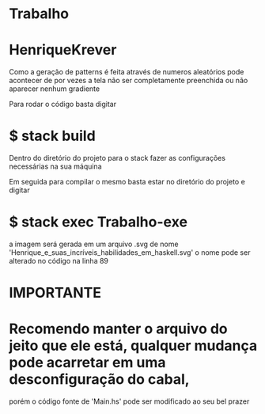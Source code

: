 # Trabalho
# HenriqueKrever

 Como a geração de patterns é feita através de numeros aleatórios pode acontecer de por vezes a tela não ser completamente preenchida ou não aparecer 
nenhum gradiente

 Para rodar o código basta digitar 

# $ stack build

 Dentro do diretório do projeto para o stack fazer as configurações necessárias na sua máquina

 Em seguida para compilar o mesmo basta estar no diretório do projeto e digitar 

# $ stack exec Trabalho-exe


 a imagem será gerada em um arquivo .svg de nome 'Henrique_e_suas_incríveis_habilidades_em_haskell.svg'
 o nome pode ser alterado no código na linha 89

# IMPORTANTE #
# Recomendo manter o arquivo do jeito que ele está, qualquer mudança pode acarretar em uma desconfiguração do cabal, 
porém o código fonte de 'Main.hs' pode ser modificado ao seu bel prazer
